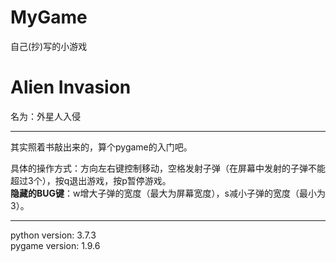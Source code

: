 # MyGame
自己(抄)写的小游戏
# Alien Invasion
名为：外星人入侵

---

其实照着书敲出来的，算个pygame的入门吧。

具体的操作方式：方向左右键控制移动，空格发射子弹（在屏幕中发射的子弹不能超过3个），按q退出游戏，按p暂停游戏。  
**隐藏的BUG键**：w增大子弹的宽度（最大为屏幕宽度），s减小子弹的宽度（最小为3）。

---

python version: 3.7.3  
pygame version: 1.9.6
